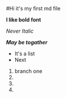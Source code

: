 #Hi it's my first md file

**I like bold font**

*Never Italic*

***May be togather***

- It's a list
- Next


1. branch one
2. 
3. 
4. 

